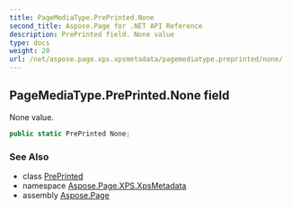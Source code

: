 ```yaml
---
title: PageMediaType.PrePrinted.None
second_title: Aspose.Page for .NET API Reference
description: PrePrinted field. None value
type: docs
weight: 20
url: /net/aspose.page.xps.xpsmetadata/pagemediatype.preprinted/none/
---
```

## PageMediaType.PrePrinted.None field

None value.

```csharp
public static PrePrinted None;
```

### See Also

* class [PrePrinted](../)
* namespace [Aspose.Page.XPS.XpsMetadata](../../pagemediatype.preprinted/)
* assembly [Aspose.Page](../../../)


